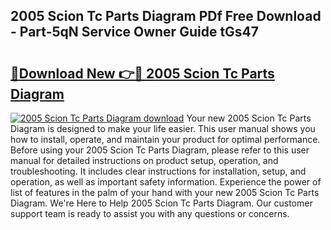 ## 2005 Scion Tc Parts Diagram PDf Free Download - Part-5qN Service Owner Guide tGs47

# <h2><a href="http://dfquzai.blite.top/?on=2005+Scion+Tc+Parts+Diagram">🔗Download New 👉🔴 2005 Scion Tc Parts Diagram</a></h2>

[![2005 Scion Tc Parts Diagram download](https://i.imgur.com/lujVjoI.png)](http://dfquzai.blite.top/?on=2005+Scion+Tc+Parts+Diagram)
Your new 2005 Scion Tc Parts Diagram is designed to make your life easier. This user manual shows you how to install, operate, and maintain your product for optimal performance. Before using your 2005 Scion Tc Parts Diagram, please refer to this user manual for detailed instructions on product setup, operation, and troubleshooting. It includes clear instructions for installation, setup, and operation, as well as important safety information. Experience the power of list of features in the palm of your hand with your new 2005 Scion Tc Parts Diagram. We're Here to Help 2005 Scion Tc Parts Diagram. Our customer support team is ready to assist you with any questions or concerns.
